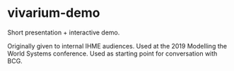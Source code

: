 # vivarium-demo

Short presentation + interactive demo.  

Originally given to internal IHME audiences.
Used at the 2019 Modelling the World Systems conference.
Used as starting point for conversation with BCG.
